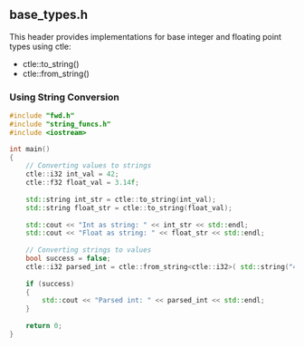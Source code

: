 ## base_types.h

This header provides implementations for base integer and floating point types using ctle:
 - ctle::to_string()
 - ctle::from_string()

### Using String Conversion

```cpp
#include "fwd.h"
#include "string_funcs.h"
#include <iostream>

int main()
{
    // Converting values to strings
    ctle::i32 int_val = 42;
    ctle::f32 float_val = 3.14f;
    
    std::string int_str = ctle::to_string(int_val);
    std::string float_str = ctle::to_string(float_val);
    
    std::cout << "Int as string: " << int_str << std::endl;
    std::cout << "Float as string: " << float_str << std::endl;
    
    // Converting strings to values
    bool success = false;
    ctle::i32 parsed_int = ctle::from_string<ctle::i32>( std::string("42"), success );
    
    if (success)
    {
        std::cout << "Parsed int: " << parsed_int << std::endl;
    }
    
    return 0;
}
```
